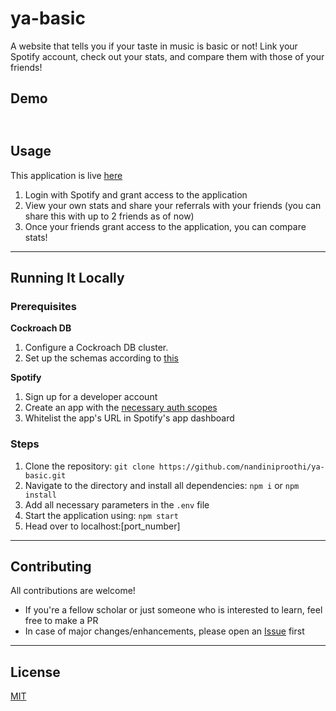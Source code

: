 # ya-basic

A website that tells you if your taste in music is basic or not! Link your Spotify account, check out your stats, and compare them with those of your friends! 

## Demo
![]()
---
## Usage 
This application is live [here]() <br/>

1. Login with Spotify and grant access to the application
2. View your own stats and share your referrals with your friends (you can share this with up to 2 friends as of now)
3. Once your friends grant access to the application, you can compare stats!

---
## Running It Locally 
### Prerequisites 
**Cockroach DB**
1. Configure a Cockroach DB cluster.
2. Set up the schemas according to [this]()

**Spotify**
1. Sign up for a developer account
2. Create an app with the [necessary auth scopes]()
3. Whitelist the app's URL in Spotify's app dashboard

### Steps
1. Clone the repository: `git clone https://github.com/nandiniproothi/ya-basic.git`
2. Navigate to the directory and install all dependencies: `npm i` or `npm install`
3. Add all necessary parameters in the `.env` file
4. Start the application using: `npm start`
5. Head over to localhost:[port_number]
---

## Contributing 

All contributions are welcome!

- If you're a fellow scholar or just someone who is interested to learn, feel free to make a PR
- In case of major changes/enhancements, please open an [Issue](https://github.com/nandiniproothi/ya-basic/issues) first

--- 
## License

[MIT](LICENSE)